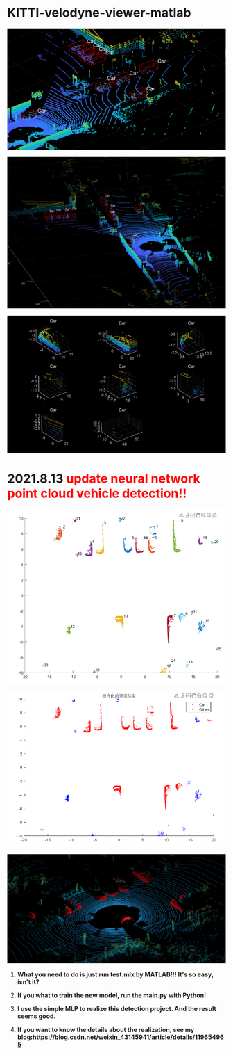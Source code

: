 # KITTI-velodyne-viewer-matlab

![image-20210808141528565](README.assets/image-20210808141528565.png)

![image-20210808141547743](README.assets/image-20210808141547743.png)

![image-20210813145144971](README.assets/image-20210813145144971.png)

# 2021.8.13 <strong style="color:red;">update neural network point cloud vehicle detection!!</strong>



![image-20210813145102762](README.assets/image-20210813145102762.png)

![image-20210813144703824](README.assets/image-20210813144703824.png)

![image-20210813144641657](README.assets/image-20210813144641657.png)

1. **What you need to do is just run test.mlx by MATLAB!!! It's so easy, isn't it?**

2. **If you what to train the new model, run the main.py with Python!**

3. **I use the simple MLP to realize this detection project. And the result seems good.**

4. **If you want to know the details about the realization, see my blog:https://blog.csdn.net/weixin_43145941/article/details/119654965**

